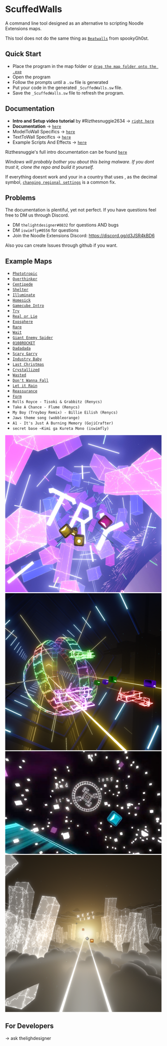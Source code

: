 # ScuffedWalls
A command line tool designed as an alternative to scripting Noodle Extensions maps.

This tool does not do the same thing as [`Beatwalls`](https://github.com/spookyGh0st/beatwalls) from spookyGh0st.
 
## Quick Start
  - Place the program in the map folder or [`drag the map folder onto the .exe`](https://drive.google.com/file/d/154HyzH-xqE7AuoDrKM9p0_MZtH_f-F_r/view?usp=sharing)
  - Open the program
  - Follow the prompts until a `.sw` file is generated
  - Put your code in the generated `_ScuffedWalls.sw` file. 
  - Save the `_ScuffedWalls.sw` file to refresh the program.

## Documentation

 - **Intro and Setup video tutorial** by #Rizthesnuggie2634 -> [`right here`](https://youtu.be/RrcQRQfaXAI)
 - **Documentation** -> [`here`](Functions.md)
 - ModelToWall Specifics -> [`here`](Blender%20Project.md)
 - TextToWall Specifics -> [`here`](TextToWall.md)
 - Example Scripts And Effects -> [`here`](Example%20Functions.md)

 Rizthesnuggie's full intro documentation can be found [`here`](https://drive.google.com/drive/folders/1aAUuv8Ycmf2LdSRvKYhfThY2tQhZxFYS?usp=sharing)
 
 
*Windows will probably bother you about this being malware. If you dont trust it, clone the repo and build it yourself.*

If everything doesnt work and your in a country that uses , as the decimal symbol, [`changing regional settings`](Images/regional.png) is a common fix.

## Problems

The documentation is plentiful, yet not perfect. If you have questions feel free to DM us through Discord.
 - DM `thelightdesigner#0832` for questions AND bugs
 - DM `iswimfly#0556` for questions
 - Join the Noodle Extensions Discord: https://discord.gg/d3JSR4kBD6

Also you can create Issues through github if you want.

## Example Maps

 - [`Phototropic`](https://www.youtube.com/watch?v=Bp1w2SPBRHE)
 - [`Overthinker`](https://www.youtube.com/watch?v=PYvPg2J73Jw)
 - [`Centipede`](https://www.youtube.com/watch?v=rkcK2gJZTfs&t=82s)
 - [`Shelter`](https://www.youtube.com/watch?v=a4zSCDYRwAQ)
 - [`Illuminate`](https://www.youtube.com/watch?v=lFL3Gjy15oc&t=1s)
 - [`Homesick`](https://www.youtube.com/watch?v=St3fSqj8SXc)
 - [`Gamecube Intro`](https://www.youtube.com/watch?v=0SVRM0cmUVE)
 - [`Try`](https://www.youtube.com/watch?v=fO4Z6OG5w_I)
 - [`Real or Lie`](https://www.youtube.com/watch?v=59X3Qb78-Es)
 - [`Exosphere`](https://www.youtube.com/watch?v=698L0vSI0no)
 - [`Rare`](https://www.youtube.com/watch?v=fQpDYL0If7U)
 - [`Wait`](https://www.youtube.com/watch?v=FLstEOwle08)
 - [`Giant Enemy Spider`](https://www.youtube.com/watch?v=SntUgEmF9UQ)
 - [`0108ROCKET`](https://www.youtube.com/watch?v=YtHnIqrLW1s)
 - [`Dadadada`](https://www.youtube.com/watch?v=vJlGANqWn2U)
 - [`Scary Garry`](https://www.youtube.com/watch?v=Pw5GfyzEWNU)
 - [`Industry Baby`](https://www.youtube.com/watch?v=vtNGsJnHRD4)
 - [`Last Christmas`](https://www.youtube.com/watch?v=kcKMgOnlyis)
 - [`Crystallized`](https://youtu.be/TnvvoApz4zg)
 - [`Wasted`](https://www.youtube.com/watch?v=TTqqOfxKLEI)
 - [`Don't Wanna Fall`](https://youtu.be/unjtFxjYHH4)
 - [`Let it Rain`](https://youtu.be/sQUd3LIQP1M)
 - [`Reassurance`](https://www.youtube.com/watch?v=c5mail8zQjo)
 - [`Form`](https://www.youtube.com/watch?v=zZuZibgRMkg)
 - `Rolls Royce - Tisoki & Grabbitz (Renycs)`
 - `Take A Chance - Flume (Renycs)`
 - `My Boy (Troyboy Remix) - Billie Eilish (Renycs)`
 - `Jaws theme song (wobbleorange)`
 - `A1 - It's Just A Burning Memory (GojiCrafter)`
 - `secret base ~Kimi ga Kureta Mono (iswimfly)`

<img src="Images/ReadMe/Try.jpg" alt="Try" width="500"/>

<img src="Images/ReadMe/orb.png" alt="Try" width="500"/>

<img src="Images/ReadMe/shelter.jpg" alt="Try" width="500"/>

<img src="Images/ReadMe/swifterilluminate.png" alt="Try" width="500"/>

## For Developers

-> ask thelighdesigner
